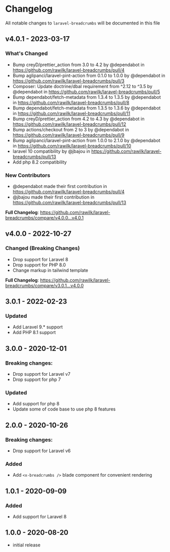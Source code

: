 # Changelog

All notable changes to `laravel-breadcrumbs` will be documented in this file

## v4.0.1 - 2023-03-17

### What's Changed

- Bump creyD/prettier_action from 3.0 to 4.2 by @dependabot in https://github.com/rawilk/laravel-breadcrumbs/pull/4
- Bump aglipanci/laravel-pint-action from 0.1.0 to 1.0.0 by @dependabot in https://github.com/rawilk/laravel-breadcrumbs/pull/3
- Composer: Update doctrine/dbal requirement from ^2.12 to ^3.5 by @dependabot in https://github.com/rawilk/laravel-breadcrumbs/pull/5
- Bump dependabot/fetch-metadata from 1.3.4 to 1.3.5 by @dependabot in https://github.com/rawilk/laravel-breadcrumbs/pull/8
- Bump dependabot/fetch-metadata from 1.3.5 to 1.3.6 by @dependabot in https://github.com/rawilk/laravel-breadcrumbs/pull/11
- Bump creyD/prettier_action from 4.2 to 4.3 by @dependabot in https://github.com/rawilk/laravel-breadcrumbs/pull/12
- Bump actions/checkout from 2 to 3 by @dependabot in https://github.com/rawilk/laravel-breadcrumbs/pull/9
- Bump aglipanci/laravel-pint-action from 1.0.0 to 2.1.0 by @dependabot in https://github.com/rawilk/laravel-breadcrumbs/pull/10
- laravel 10 compatibility by @jbajou in https://github.com/rawilk/laravel-breadcrumbs/pull/13
- Add php 8.2 compatibility

### New Contributors

- @dependabot made their first contribution in https://github.com/rawilk/laravel-breadcrumbs/pull/4
- @jbajou made their first contribution in https://github.com/rawilk/laravel-breadcrumbs/pull/13

**Full Changelog**: https://github.com/rawilk/laravel-breadcrumbs/compare/v4.0.0...v4.0.1

## v4.0.0 - 2022-10-27

### Changed (Breaking Changes)

- Drop support for Laravel 8
- Drop support for PHP 8.0
- Change markup in tailwind template

**Full Changelog**: https://github.com/rawilk/laravel-breadcrumbs/compare/v3.0.1...v4.0.0

## 3.0.1 - 2022-02-23

### Updated

- Add Laravel 9.* support
- Add PHP 8.1 support

## 3.0.0 - 2020-12-01

### Breaking changes:

- Drop support for Laravel v7
- Drop support for php 7

### Updated

- Add support for php 8
- Update some of code base to use php 8 features

## 2.0.0 - 2020-10-26

### Breaking changes:

- Drop support for Laravel v6

### Added

- Add `<x-breadcrumbs />` blade component for convenient rendering

## 1.0.1 - 2020-09-09

### Added

- Add support for Laravel 8

## 1.0.0 - 2020-08-20

- initial release
